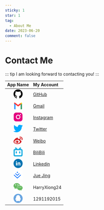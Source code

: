 ```yaml
---
sticky: 1
star: 1
tag:
  - About Me
date: 2023-06-20
comment: false
---
```


# Contact Me

::: tip I am looking forward to contacting you!
:::

| App Name | My Account |
| :--: | :--------- |
| <img src='./assets/github.svg' width="30" height="30"> | [GitHub](https://github.com/HarryXiong24) |
| <img src='./assets/gmail.svg' width="30" height="30"> | [Gmail](mailto:harryxiong24@gmail.com) |
| <img src='./assets/instagram.svg' width="30" height="30"> | [Instagram](https://www.instagram.com/harryxiong24) |
| <img src='./assets/twitter.svg' width="30" height="30"> | [Twitter](https://twitter.com/HarryXiong24) |
| <img src='./assets/weibo.svg' width="30" height="30"> | [Weibo](https://weibo.com/harryxiong24) |
| <img src='./assets/bilibili.svg' width="30" height="30"> | [BiliBili](https://space.bilibili.com/381730331) |
| <img src='./assets/Linkedin.svg' width="30" height="30"> | [Linkedin](https://www.linkedin.com/in/haowei-xiong-5a418827b/) |
| <img src='./assets/juejing.svg' width="30" height="30"> | [Jue Jing](https://juejin.cn/user/1319894200641784) |
| <img src='./assets/wechat.svg' width="30" height="30"> | HarryXiong24 |
| <img src='./assets/QQ.svg' width="30" height="30"> | 1291192015 |
